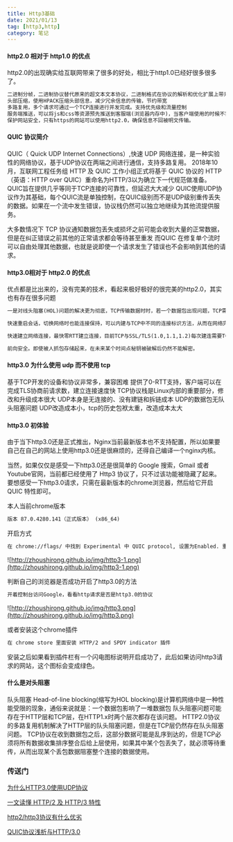 ```yaml
---
title: Http3基础
date: 2021/01/13
tag: [http3,http]
category: 笔记
---
```


#### http2.0 相对于 http1.0 的优点
http2.0的出现确实给互联网带来了很多的好处，相比于http1.0已经好很多很多了。
```html
二进制分帧，二进制协议替代原来的超文本文本协议，二进制格式在协议的解析和优化扩展上带来更多的优势和可能
头部压缩，使用HPACK压缩头部信息，减少冗余信息的传输，节约带宽
多路复用，多个请求可通过一个TCP连接进行并发完成。支持优先级和流量控制
服务端推送，可以将js和css等资源预先推送到客服端(浏览器内存中)，当客户端使用的时候不需要重新拉取。
保护网站安全，只有https的网站可以使用http2.0，确保信息不回被明文传输。
```

#### QUIC 协议简介
QUIC（ Quick UDP Internet Connections）,快速 UDP 网络连接，是一种实验性的网络协议，基于UDP协议在两端之间进行通信，支持多路复用。
2018年10月，互联网工程任务组 HTTP 及 QUIC 工作小组正式将基于 QUIC 协议的 HTTP（英语：HTTP over QUIC）重命名为HTTP/3以为确立下一代规范做准备。
QUIC旨在提供几乎等同于TCP连接的可靠性，但延迟大大减少
QUIC使用UDP协议作为其基础，每个QUIC流是单独控制，在QUIC级别而不是UDP级别重传丢失的数据。如果在一个流中发生错误，协议栈仍然可以独立地继续为其他流提供服务。

大多数情况下 TCP 协议通知数据包丢失或损坏之前可能会收到大量的正常数据，但是在纠正错误之前其他的正常请求都会等待甚至重发
而QUIC 在修复单个流时可以自由处理其他数据，也就是说即使一个请求发生了错误也不会影响到其他的请求。


#### http3.0相对于 http2.0 的优点
优点都是比出来的，没有完美的技术，看起来极好极好的很完美的http2.0，其实也有存在很多问题
```html
一是对线头阻塞(HOL)问题的解决更为彻底，TCP传输数据时时，若一个数据包出现问题，TCP需要等待该包重传后，才能继续传输其它数据包，而QUIC基于UDP协议，一条链接上可以有多个流，当UDP数据包在出问题需要重传时，并不会对其他流的传输产生影响。同时还可以对关键包发送多次，从而解决队头阻塞问题。

快速重启会话，切换网络时也能连接保持，可以内建与TCP中不同的连接标识方法，从而在网络完成切换之后，恢复之前与服务器的连接

快速建立网络连接，最快零RTT建立连接，目前TCP与SSL/TLS(1.0,1.1,1.2)每次建连需要TCP三次握手+安全握手，需要4~5个RRT（RTT耗时包括三部分：往返传播时延、网络设备内排队时延、应用程序数据处理时延。），QUIC的 0RTT 对于第一次交互的客户端和服务端也是做不到的。

前向安全。即使被人抓包存储起来，在未来某个时间点秘钥被破解后仍然不能解密。
```

#### http3.0 为什么使用 udp 而不使用 tcp
基于TCP开发的设备和协议非常多，兼容困难
提供了0-RTT支持，客户端可以在完成TLS协商前请求数，建立连接速度快
TCP协议栈是Linux内部的重要部分，修改和升级成本很大
UDP本身是无连接的、没有建链和拆链成本
UDP的数据包无队头阻塞问题
UDP改造成本小，tcp的历史包袱太重，改造成本太大
#### http3.0 初体验
由于当下http3.0还是正式推出，Nginx当前最新版本也不支持配置，所以如果要自己在自己的网站上使用http3.0还是很麻烦的，还得自己编译一个nginx内核。

当然，如果仅仅是感受一下http3.0还是很简单的
Google 搜索，Gmail 或者 Youtube官网，当前都已经使用了 Http3 协议了，只不过该功能被隐藏了起来。
要想感受一下http3.0请求，只需在最新版本的chrome浏览器，然后给它开启 QUIC 特性即可。

本人当前chrome版本
```html
版本 87.0.4280.141（正式版本） (x86_64) 
```
开启方式
```html
在 chrome://flags/ 中找到 Experimental 中 QUIC protocol, 设置为Enabled. 重启浏览器生效
```
![http://zhoushirong.github.io/img/http3-1.png](http://zhoushirong.github.io/img/http3-1.png)

判断自己的浏览器是否成功开启了http3.0的方法
```html
开着控制台访问Google，看看http请求是否是http3.0的协议
```
![http://zhoushirong.github.io/img/http3.png](http://zhoushirong.github.io/img/http3.png)

或者安装这个chrome插件
```html
在 chrome store 里面安装 HTTP/2 and SPDY indicator 插件
```
安装之后如果看到插件栏有一个闪电图标说明开启成功了，此后如果访问http3请求的网站，这个图标会变成绿色。

#### 什么是对头阻塞
队头阻塞 Head-of-line blocking(缩写为HOL blocking)是计算机网络中是一种性能受限的现象，通俗来说就是：一个数据包影响了一堆数据包
队头阻塞问题可能存在于HTTP层和TCP层，在HTTP1.x时两个层次都存在该问题。
HTTP2.0协议的多路复用机制解决了HTTP层的队头阻塞问题，但是在TCP层仍然存在队头阻塞问题。
TCP协议在收到数据包之后，这部分数据可能是乱序到达的，但是TCP必须将所有数据收集排序整合后给上层使用，如果其中某个包丢失了，就必须等待重传，从而出现某个丢包数据阻塞整个连接的数据使用。

### 传送门
[为什么HTTP3.0使用UDP协议](https://network.51cto.com/art/202009/625999.htm)

[一文读懂 HTTP/2 及 HTTP/3 特性](https://blog.fundebug.com/2019/03/07/understand-http2-and-http3/)

[http2/http3协议有什么优劣](https://github.com/LuckyWinty/fe-weekly-questions/issues/3)

[QUIC协议浅析与HTTP/3.0](https://www.jianshu.com/p/bb3eeb36b479)